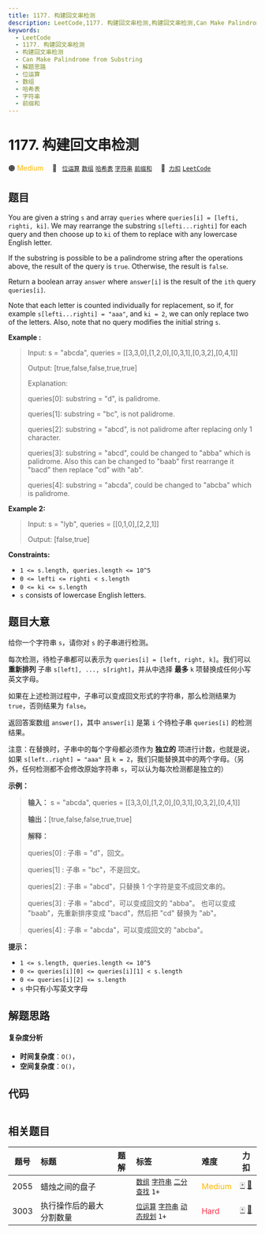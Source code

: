 ```yaml
---
title: 1177. 构建回文串检测
description: LeetCode,1177. 构建回文串检测,构建回文串检测,Can Make Palindrome from Substring,解题思路,位运算,数组,哈希表,字符串,前缀和
keywords:
  - LeetCode
  - 1177. 构建回文串检测
  - 构建回文串检测
  - Can Make Palindrome from Substring
  - 解题思路
  - 位运算
  - 数组
  - 哈希表
  - 字符串
  - 前缀和
---
```


# 1177. 构建回文串检测

🟠 <font color=#ffb800>Medium</font>&emsp; 🔖&ensp; [`位运算`](/tag/bit-manipulation.md) [`数组`](/tag/array.md) [`哈希表`](/tag/hash-table.md) [`字符串`](/tag/string.md) [`前缀和`](/tag/prefix-sum.md)&emsp; 🔗&ensp;[`力扣`](https://leetcode.cn/problems/can-make-palindrome-from-substring) [`LeetCode`](https://leetcode.com/problems/can-make-palindrome-from-substring)

## 题目

You are given a string `s` and array `queries` where `queries[i] = [lefti,
righti, ki]`. We may rearrange the substring `s[lefti...righti]` for each
query and then choose up to `ki` of them to replace with any lowercase English
letter.

If the substring is possible to be a palindrome string after the operations
above, the result of the query is `true`. Otherwise, the result is `false`.

Return a boolean array `answer` where `answer[i]` is the result of the `ith`
query `queries[i]`.

Note that each letter is counted individually for replacement, so if, for
example `s[lefti...righti] = "aaa"`, and `ki = 2`, we can only replace two of
the letters. Also, note that no query modifies the initial string `s`.



**Example :**

> Input: s = "abcda", queries = [[3,3,0],[1,2,0],[0,3,1],[0,3,2],[0,4,1]]
> 
> Output: [true,false,false,true,true]
> 
> Explanation:
> 
> queries[0]: substring = "d", is palidrome.
> 
> queries[1]: substring = "bc", is not palidrome.
> 
> queries[2]: substring = "abcd", is not palidrome after replacing only 1 character.
> 
> queries[3]: substring = "abcd", could be changed to "abba" which is palidrome. Also this can be changed to "baab" first rearrange it "bacd" then replace "cd" with "ab".
> 
> queries[4]: substring = "abcda", could be changed to "abcba" which is palidrome.

**Example 2:**

> Input: s = "lyb", queries = [[0,1,0],[2,2,1]]
> 
> Output: [false,true]

**Constraints:**

  * `1 <= s.length, queries.length <= 10^5`
  * `0 <= lefti <= righti < s.length`
  * `0 <= ki <= s.length`
  * `s` consists of lowercase English letters.


## 题目大意

给你一个字符串 `s`，请你对 `s` 的子串进行检测。

每次检测，待检子串都可以表示为 `queries[i] = [left, right, k]`。我们可以 **重新排列** 子串 `s[left],
..., s[right]`，并从中选择 **最多** `k` 项替换成任何小写英文字母。

如果在上述检测过程中，子串可以变成回文形式的字符串，那么检测结果为 `true`，否则结果为 `false`。

返回答案数组 `answer[]`，其中 `answer[i]` 是第 `i` 个待检子串 `queries[i]` 的检测结果。

注意：在替换时，子串中的每个字母都必须作为 **独立的** 项进行计数，也就是说，如果 `s[left..right] = "aaa"` 且 `k =
2`，我们只能替换其中的两个字母。（另外，任何检测都不会修改原始字符串 `s`，可以认为每次检测都是独立的）



**示例：**

> 
> 
> 
> 
> 
> **输入：** s = "abcda", queries = [[3,3,0],[1,2,0],[0,3,1],[0,3,2],[0,4,1]]
> 
> **输出：**[true,false,false,true,true]
> 
> **解释：**
> 
> queries[0] : 子串 = "d"，回文。
> 
> queries[1] : 子串 = "bc"，不是回文。
> 
> queries[2] : 子串 = "abcd"，只替换 1 个字符是变不成回文串的。
> 
> queries[3] : 子串 = "abcd"，可以变成回文的 "abba"。 也可以变成 "baab"，先重新排序变成 "bacd"，然后把 "cd" 替换为 "ab"。
> 
> queries[4] : 子串 = "abcda"，可以变成回文的 "abcba"。
> 
> 



**提示：**

  * `1 <= s.length, queries.length <= 10^5`
  * `0 <= queries[i][0] <= queries[i][1] < s.length`
  * `0 <= queries[i][2] <= s.length`
  * `s` 中只有小写英文字母


## 解题思路

#### 复杂度分析

- **时间复杂度**：`O()`，
- **空间复杂度**：`O()`，

## 代码

```javascript

```

## 相关题目

<!-- prettier-ignore -->
| 题号 | 标题 | 题解 | 标签 | 难度 | 力扣 |
| :------: | :------ | :------: | :------ | :------ | :------: |
| 2055 | 蜡烛之间的盘子 |  |  [`数组`](/tag/array.md) [`字符串`](/tag/string.md) [`二分查找`](/tag/binary-search.md) `1+` | <font color=#ffb800>Medium</font> | [🀄️](https://leetcode.cn/problems/plates-between-candles) [🔗](https://leetcode.com/problems/plates-between-candles) |
| 3003 | 执行操作后的最大分割数量 |  |  [`位运算`](/tag/bit-manipulation.md) [`字符串`](/tag/string.md) [`动态规划`](/tag/dynamic-programming.md) `1+` | <font color=#ff334b>Hard</font> | [🀄️](https://leetcode.cn/problems/maximize-the-number-of-partitions-after-operations) [🔗](https://leetcode.com/problems/maximize-the-number-of-partitions-after-operations) |
